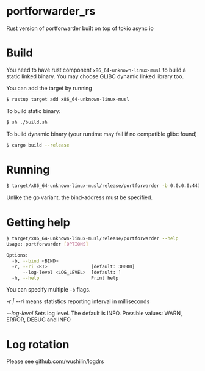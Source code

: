 # portforwarder_rs
Rust version of portforwarder built on top of tokio async io

# Build
You need to have rust component `x86_64-unknown-linux-musl` to build a static linked binary. You may choose GLIBC dynamic linked library too.

You can add the target by running

```bash
$ rustup target add x86_64-unknown-linux-musl
```

To build static binary:
```bash
$ sh ./build.sh
```

To build dynamic binary (your runtime may fail if no compatible glibc found)

```bash
$ cargo build --release
```

# Running
```bash
$ target/x86_64-unknown-linux-musl/release/portforwarder -b 0.0.0.0:443::www.google.com:443 -b 0.0.0.0:22::www.remote.com:22
```

Unlike the go variant, the bind-address must be specified.
# Getting help

```bash
$ target/x86_64-unknown-linux-musl/release/portforwarder --help
Usage: portforwarder [OPTIONS]

Options:
  -b, --bind <BIND>            
  -r, --ri <RI>                [default: 30000]
      --log-level <LOG_LEVEL>  [default: ]
  -h, --help                   Print help
```

You can specify multiple `-b` flags.

*-r | --ri* means statistics reporting interval in milliseconds

*--log-level* Sets log level. The default is INFO. Possible values: WARN, ERROR, DEBUG and INFO

# Log rotation
Please see github.com/wushilin/logdrs

